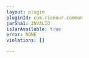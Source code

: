 ```yaml
---
layout: plugin
pluginId: com.rionour.common
jarSha1: INVALID
isJarAvailable: true
error: NONE
violations: []

---
```

